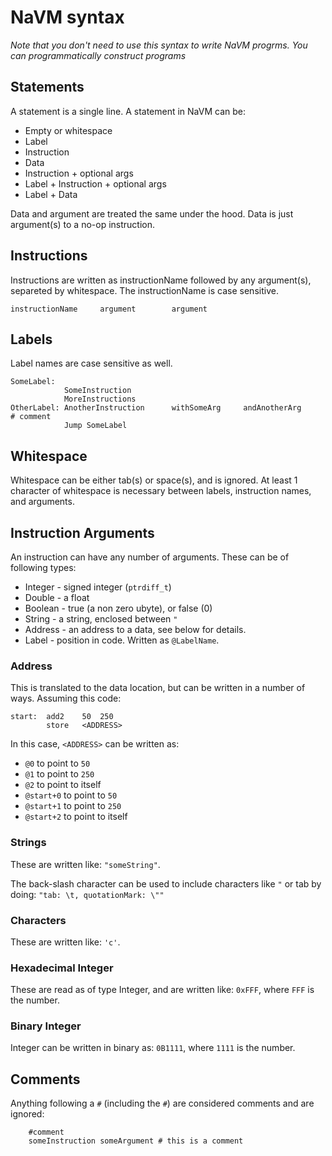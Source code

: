 # NaVM syntax

_Note that you don't need to use this syntax to write NaVM progrms. You can
programmatically construct programs_ 

## Statements

A statement is a single line. A statement in NaVM can be:

* Empty or whitespace
* Label
* Instruction
* Data
* Instruction + optional args
* Label + Instruction + optional args
* Label + Data

Data and argument are treated the same under the hood. Data is just argument(s)
to a no-op instruction.

## Instructions

Instructions are written as instructionName followed by any argument(s),
separeted by whitespace. The instructionName is case sensitive.

```
instructionName		argument		argument
```

## Labels

Label names are case sensitive as well.

```
SomeLabel:
			SomeInstruction
			MoreInstructions
OtherLabel: AnotherInstruction		withSomeArg		andAnotherArg		# comment
			Jump SomeLabel
```

## Whitespace

Whitespace can be either tab(s) or space(s), and is ignored.
At least 1 character of whitespace is necessary between labels, instruction
names, and arguments.

## Instruction Arguments

An instruction can have any number of arguments. These can be of following
types:

* Integer - signed integer (`ptrdiff_t`)
* Double - a float
* Boolean - true (a non zero ubyte), or false (0)
* String - a string, enclosed between `"`
* Address - an address to a data, see below for details.
* Label - position in code. Written as `@LabelName`.

### Address

This is translated to the data location, but can be written in a
number of ways. Assuming this code:

```
start:	add2	50	250
		store	<ADDRESS>
```

In this case, `<ADDRESS>` can be written as:

* `@0` to point to `50`
* `@1` to point to `250`
* `@2` to point to itself
* `@start+0` to point to `50`
* `@start+1` to point to `250`
* `@start+2` to point to itself

### Strings

These are written like: `"someString"`.

The back-slash character can be used to include characters like `"` or tab by
doing: `"tab: \t, quotationMark: \""`

### Characters
These are written like: `'c'`.

### Hexadecimal Integer
These are read as of type Integer, and are written like: `0xFFF`, where `FFF`
is the number.

### Binary Integer
Integer can be written in binary as: `0B1111`, where `1111` is the number.

## Comments
Anything following a `#` (including the `#`) are considered comments and are
ignored:

```
	#comment
	someInstruction someArgument # this is a comment
```
